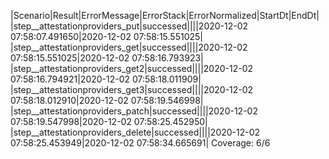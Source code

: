 |Scenario|Result|ErrorMessage|ErrorStack|ErrorNormalized|StartDt|EndDt|
|step__attestationproviders_put|successed||||2020-12-02 07:58:07.491650|2020-12-02 07:58:15.551025|
|step__attestationproviders_get|successed||||2020-12-02 07:58:15.551025|2020-12-02 07:58:16.793923|
|step__attestationproviders_get2|successed||||2020-12-02 07:58:16.794921|2020-12-02 07:58:18.011909|
|step__attestationproviders_get3|successed||||2020-12-02 07:58:18.012910|2020-12-02 07:58:19.546998|
|step__attestationproviders_patch|successed||||2020-12-02 07:58:19.547998|2020-12-02 07:58:25.452950|
|step__attestationproviders_delete|successed||||2020-12-02 07:58:25.453949|2020-12-02 07:58:34.665691|
Coverage: 6/6
